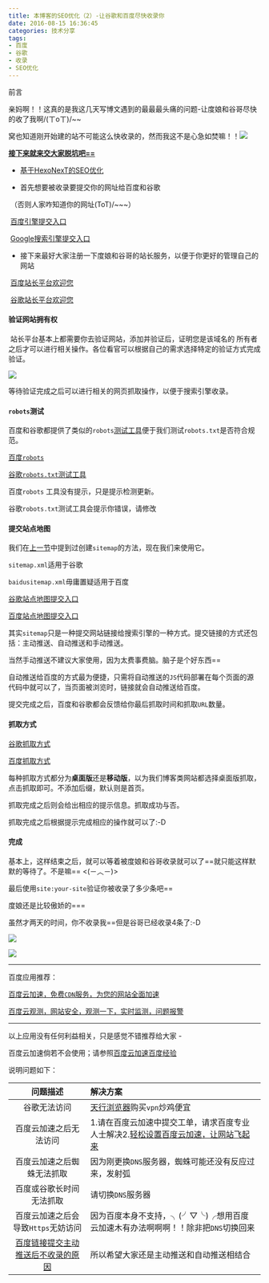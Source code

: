```yaml
---
title: 本博客的SEO优化（2）-让谷歌和百度尽快收录你
date: 2016-08-15 16:36:45
categories: 技术分享
tags:
- 百度
- 谷歌
- 收录
- SEO优化
---
```


前言

亲妈啊！！这真的是我这几天写博文遇到的最最最头痛的问题-让度娘和谷哥尽快的收了我啊/(ㄒoㄒ)/~~

窝也知道刚开始建的站不可能这么快收录的，然而我这不是心急如焚嘛！！![](http://i2.buimg.com/567571/b2c39f2227ba4a78.png)

 **<u>接下来就来交大家脱坑吧==</u>**

- [基于HexoNexT的SEO优化](http://www.steven7.top/2016/08/14/%E5%9F%BA%E4%BA%8EHexoNexT%E7%9A%84SEO%E4%BC%98%E5%8C%96/#more)


- 首先想要被收录要提交你的网址给百度和谷歌

​	（否则人家咋知道你的网址(ToT)/~~~）

​	[百度引擎提交入口](http://www.baidu.com/search/url_submit.htm)

​	[Google搜索引擎提交入口](https://www.google.com/webmasters/tools/home?hl=zh-CN)

- 接下来最好大家注册一下度娘和谷哥的站长服务，以便于你更好的管理自己的网站

​	[百度站长平台欢迎您](http://zhanzhang.baidu.com/)

​	[谷歌站长平台欢迎您](https://www.google.com/webmasters/tools/home?hl=zh-CN)

#### 验证网站拥有权

​	站长平台基本上都需要你去验证网站，添加并验证后，证明您是该域名的	所有者之后才可以进行相关操作。各位看官可以根据自己的需求选择特定的验证方式完成验证。

![](http://i1.buimg.com/567571/8388041bf487bba5.png)

等待验证完成之后可以进行相关的网页抓取操作，以便于搜索引擎收录。

#### `robots`测试

百度和谷歌都提供了类似的`robots`<u>测试工具</u>便于我们测试`robots.txt`是否符合规范。

[百度`robots`](http://zhanzhang.baidu.com/robots/)

[谷歌`robots.txt`测试工具](https://www.google.com/webmasters/tools)

百度`robots` 工具没有提示，只是提示检测更新。

谷歌`robots.txt`测试工具会提示你错误，请修改

#### 提交站点地图

我们在[上一节](http://www.steven7.top/2016/08/14/%E5%9F%BA%E4%BA%8EHexoNexT%E7%9A%84SEO%E4%BC%98%E5%8C%96/#more)中提到过创建`sitemap`的方法，现在我们来使用它。

`sitemap.xml`适用于谷歌

`baidusitemap.xml`毋庸置疑适用于百度

[谷歌站点地图提交入口](https://www.google.com/webmasters/tools)

[百度站点地图提交入口](http://zhanzhang.baidu.com/linksubmit)

其实`sitemap`只是一种提交网站链接给搜索引擎的一种方式。提交链接的方式还包括：主动推送、自动推送和手动推送。

当然手动推送不建议大家使用，因为太费事费脑。脑子是个好东西==

自动推送给百度的方式最为便捷，只需将自动推送的`JS`代码部署在每个页面的源代码中就可以了，当页面被浏览时，链接就会自动推送给百度。

提交完成之后，百度和谷歌都会反馈给你最后抓取时间和抓取`URL`数量。

#### 抓取方式

[谷歌抓取方式](https://www.google.com/webmasters/tools)

[百度抓取方式](http://zhanzhang.baidu.com/crawltools/)

每种抓取方式都分为**桌面版**还是**移动版**，以为我们博客类网站都选择桌面版抓取，点击抓取即可。不添加后缀，默认则是首页。

抓取完成之后则会给出相应的提示信息。抓取成功与否。

抓取完成之后根据提示完成相应的操作就可以了:-D

#### 完成

基本上，这样结束之后，就可以等着被度娘和谷哥收录就可以了==就只能这样默默的等待了。不是嘛== <(－︿－)>

最后使用`site:your-site`验证你被收录了多少条吧==

度娘还是比较傲娇的===

虽然才两天的时间，你不收录我==但是谷哥已经收录4条了:-D

![](http://i4.buimg.com/567571/c0f38a106e6b923c.png)

![](http://i4.buimg.com/567571/0b6f489dd427e649.png)

------

百度应用推荐：

[百度云加速，免费`CDN`服务，为您的网站全面加速](http://su.baidu.com/)

[百度云观测，网站安全，观测一下，实时监测，问题报警](http://ce.baidu.com/)

------

以上应用没有任何利益相关，只是感觉不错推荐给大家 -

百度云加速倘若不会使用；请参照[百度云加速百度经验](http://jingyan.baidu.com/article/676629974ba6c054d51b84ab.html)

说明问题如下：

|                   问题描述                   | 解决方案                                     |
| :--------------------------------------: | :--------------------------------------- |
|                  谷歌无法访问                  | [天行浏览器](http://www.0678life.com/)购买`vpn`炒鸡便宜 |
|               百度云加速之后无法访问                | 1.请在百度云加速中提交工单，请求百度专业人士解决2.[轻松设置百度云加速，让网站飞起来](http://www.ishuo.cn/show/1001052.html) |
|              百度云加速之后蜘蛛无法抓取               | 因为刚更换`DNS`服务器，蜘蛛可能还没有反应过来，发射弧            |
|               百度或谷歌长时间无法抓取               | 请切换`DNS`服务器                              |
|          百度云加速之后会导致`Https`无妨访问           | 因为百度本身不支持，╮(╯▽╰)╭想用百度云加速木有办法啊啊啊！！除非把`DNS`切换回来 |
| [百度链接提交主动推送后不收录的原因](http://tengj.top/2016/03/14/baidunoshouluresson/) | 所以希望大家还是主动推送和自动推送相结合                     |

